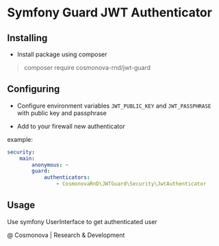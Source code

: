 # Symfony Guard JWT Authenticator

## Installing

- Install package using composer

> composer require cosmonova-rnd/jwt-guard

## Configuring

- Configure environment variables `JWT_PUBLIC_KEY` and `JWT_PASSPHRASE` with public key and passphrase

- Add to your firewall new authenticator

example: 
```yaml
security:
    main:
        anonymous: ~
        guard:
            authenticators:
                - CosmonovaRnD\JWTGuard\Security\JwtAuthenticator
```
## Usage

Use symfony UserInterface to get authenticated user 

  
@ Cosmonova | Research & Development

